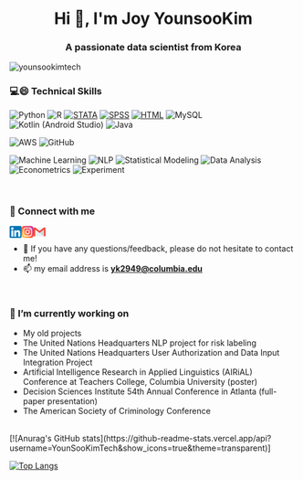 

<h1 align="center">Hi 👋, I'm Joy YounsooKim</h1>
<h3 align="center">A passionate data scientist from Korea</h3>

<p align="left"> <img src="https://komarev.com/ghpvc/?username=younsookimtech&label=Profile%20views&color=0e75b6&style=flat" alt="younsookimtech" /> </p>

### 💻😄 Technical Skills
![Python](https://img.shields.io/badge/Python-3776AB?style=for-the-badge&logo=python&logoColor=white) 
![R](https://img.shields.io/badge/R-276DC3?style=for-the-badge&logo=R&logoColor=white) 
[![STATA](https://img.shields.io/badge/STATA-4B8BBE?style=for-the-badge)](https://www.stata.com/) 
[![SPSS](https://img.shields.io/badge/SPSS-FF7F00?style=for-the-badge)](https://www.ibm.com/analytics/spss-statistics-software)
[![HTML](https://img.shields.io/badge/HTML5-E34F26?style=for-the-badge&logo=html5&logoColor=white)](https://developer.mozilla.org/en-US/docs/Web/HTML)
![MySQL](https://img.shields.io/badge/MySQL-4479A1?style=for-the-badge&logo=mysql&logoColor=white)
![Kotlin (Android Studio)](https://img.shields.io/badge/Kotlin-0095D5?style=for-the-badge&logo=kotlin&logoColor=white)
![Java](https://img.shields.io/badge/Java-007396?style=for-the-badge&logo=java&logoColor=white)

![AWS](https://img.shields.io/badge/AWS-232F3E?style=for-the-badge&logo=amazonaws&logoColor=white)
![GitHub](https://img.shields.io/badge/GitHub-181717?style=for-the-badge&logo=github&logoColor=white)

![Machine Learning](https://img.shields.io/badge/Machine%20Learning-FF6F61?style=for-the-badge)
![NLP](https://img.shields.io/badge/Natural%20Language%20Processing-4B8BBE?style=for-the-badge)
![Statistical Modeling](https://img.shields.io/badge/Statistical%20Modeling-FFD700?style=for-the-badge)
![Data Analysis](https://img.shields.io/badge/Data%20Analysis-32CD32?style=for-the-badge)
![Econometrics](https://img.shields.io/badge/Econometrics-2E8B57?style=for-the-badge)
![Experiment](https://img.shields.io/badge/Experiment-9370DB?style=for-the-badge)


<br>


### 🤝 Connect with me
<a target="_blank" rel="noopener noreferrer" href="https://www.linkedin.com/in/youn-soo-kim-7324b6235/">
  <img align="left" src="https://github.com/YounSooKimTech/YounSooKimTech/blob/main/icons/linkedin.png" alt="icon | LinkedIn" width="21px"/>
</a>

<a target="_blank" rel="noopener noreferrer" href="https://www.instagram.com/mariayskusa/">
  <img align="left" src="https://github.com/YounSooKimTech/YounSooKimTech/blob/main/icons/instagram.png" alt="icon | Instagram" width="21px"/>
</a>

<a target="_blank" rel="noopener noreferrer" href="mailto:yk2949@columbia.edu">
  <img align="left" src="https://github.com/YounSooKimTech/YounSooKimTech/blob/main/icons/gmail.png" alt="icon | Gmail" width="21px"/>
</a>

<br>

- 💬 If you have any questions/feedback, please do not hesitate to contact me!
- 📫 my email address is **yk2949@columbia.edu**


<br>

### 🔭 I’m currently working on 
- My old projects
- The United Nations Headquarters NLP project for risk labeling
- The United Nations Headquarters User Authorization and Data Input Integration Project
- Artificial Intelligence Research in Applied Linguistics (AIRiAL) Conference at Teachers College, Columbia University (poster)
- Decision Sciences Institute 54th Annual Conference in Atlanta (full-paper presentation)
- The American Society of Criminology Conference


<br>
[![Anurag's GitHub stats](https://github-readme-stats.vercel.app/api?username=YounSooKimTech&show_icons=true&theme=transparent)]

[![Top Langs](https://github-readme-stats.vercel.app/api/top-langs/?username=YounSooKimTech&layout=compact)](https://github.com/YounSooKimTech)
